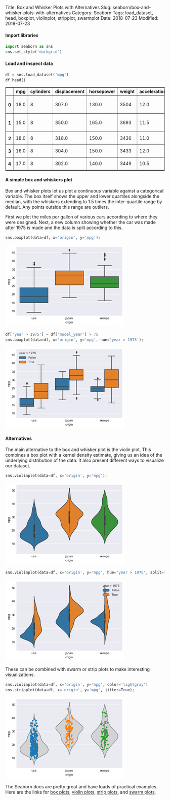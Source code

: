 Title: Box and Whisker Plots with Alternatives
Slug: seaborn/box-and-whisker-plots-with-alternatives
Category: Seaborn
Tags: load_dataset, head, boxplot, violinplot, stripplot, swarmplot
Date: 2018-07-23
Modified: 2018-07-23

#### Import libraries


```python
import seaborn as sns
sns.set_style('darkgrid')
```

#### Load and inspect data


```python
df = sns.load_dataset('mpg')
df.head()
```




<div>
<style scoped>
    .dataframe tbody tr th:only-of-type {
        vertical-align: middle;
    }

    .dataframe tbody tr th {
        vertical-align: top;
    }

    .dataframe thead th {
        text-align: right;
    }
</style>
<table border="1" class="dataframe">
  <thead>
    <tr style="text-align: right;">
      <th></th>
      <th>mpg</th>
      <th>cylinders</th>
      <th>displacement</th>
      <th>horsepower</th>
      <th>weight</th>
      <th>acceleration</th>
      <th>model_year</th>
      <th>origin</th>
      <th>name</th>
    </tr>
  </thead>
  <tbody>
    <tr>
      <th>0</th>
      <td>18.0</td>
      <td>8</td>
      <td>307.0</td>
      <td>130.0</td>
      <td>3504</td>
      <td>12.0</td>
      <td>70</td>
      <td>usa</td>
      <td>chevrolet chevelle malibu</td>
    </tr>
    <tr>
      <th>1</th>
      <td>15.0</td>
      <td>8</td>
      <td>350.0</td>
      <td>165.0</td>
      <td>3693</td>
      <td>11.5</td>
      <td>70</td>
      <td>usa</td>
      <td>buick skylark 320</td>
    </tr>
    <tr>
      <th>2</th>
      <td>18.0</td>
      <td>8</td>
      <td>318.0</td>
      <td>150.0</td>
      <td>3436</td>
      <td>11.0</td>
      <td>70</td>
      <td>usa</td>
      <td>plymouth satellite</td>
    </tr>
    <tr>
      <th>3</th>
      <td>16.0</td>
      <td>8</td>
      <td>304.0</td>
      <td>150.0</td>
      <td>3433</td>
      <td>12.0</td>
      <td>70</td>
      <td>usa</td>
      <td>amc rebel sst</td>
    </tr>
    <tr>
      <th>4</th>
      <td>17.0</td>
      <td>8</td>
      <td>302.0</td>
      <td>140.0</td>
      <td>3449</td>
      <td>10.5</td>
      <td>70</td>
      <td>usa</td>
      <td>ford torino</td>
    </tr>
  </tbody>
</table>
</div>



#### A simple box and whiskers plot
Box and whisker plots let us plot a continuous variable against a categorical variable. The box itself shows the upper and lower quartiles alongside the median, with the whiskers extending to 1.5 times the inter-quartile range by default. Any points outside this range are outliers.

First we plot the miles per gallon of various cars according to where they were designed. Next, a new column showing whether the car was made after 1975 is made and the data is split according to this.


```python
sns.boxplot(data=df, x='origin', y='mpg');
```


![png](box-and-whisker-plots-with-alternatives_files/box-and-whisker-plots-with-alternatives_6_0.png)



```python
df['year > 1975'] = df['model_year'] > 75
sns.boxplot(data=df, x='origin', y='mpg', hue='year > 1975');
```


![png](box-and-whisker-plots-with-alternatives_files/box-and-whisker-plots-with-alternatives_7_0.png)


#### Alternatives
The main alternative to the box and whisker plot is the violin plot. This combines a box plot with a kernel density estimate, giving us an idea of the underlying distribution of the data. It also present different ways to visualize our dataset.


```python
sns.violinplot(data=df, x='origin', y='mpg');
```


![png](box-and-whisker-plots-with-alternatives_files/box-and-whisker-plots-with-alternatives_9_0.png)



```python
sns.violinplot(data=df, x='origin', y='mpg', hue='year > 1975', split=True);
```


![png](box-and-whisker-plots-with-alternatives_files/box-and-whisker-plots-with-alternatives_10_0.png)


These can be combined with swarm or strip plots to make interesting visualizations.


```python
sns.violinplot(data=df, x='origin', y='mpg', color='lightgray')
sns.stripplot(data=df, x='origin', y='mpg', jitter=True);
```


![png](box-and-whisker-plots-with-alternatives_files/box-and-whisker-plots-with-alternatives_12_0.png)


The Seaborn docs are pretty great and have loads of practical examples. Here are the links for [box plots](https://seaborn.pydata.org/generated/seaborn.boxplot.html), [violin plots](https://seaborn.pydata.org/generated/seaborn.violinplot.html), [strip plots](https://seaborn.pydata.org/generated/seaborn.stripplot.html), and [swarm plots](https://seaborn.pydata.org/generated/seaborn.swarmplot.html).

